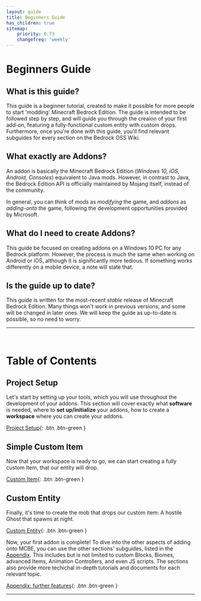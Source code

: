 ```yaml
---
layout: guide
title: Beginners Guide
has_children: true
sitemap:
    priority: 0.73
    changefreq: 'weekly'
---
```


# Beginners Guide

## **What is this guide?**

This guide is a beginner tutorial, created to make it possible for more people to start 'modding' Minecraft Bedrock Edition. The guide is intended to be followed step by step, and will guide you through the creaion of your first add-on, featuring a fully-functional custom entity with custom drops. Furthermore, once you're done with this guide, you'll find relevant subguides for every section on the Bedrock OSS Wiki.

## **What exactly are Addons?**

An addon is basically the Minecraft Bedrock Edition (*Windows 10, iOS, Android, Consoles*) equivalent to Java mods. However, in contrast to Java, the Bedrock Edition API is officially maintained by Mojang itself, instead of the community.

In general, you can think of *mods* as *modifying* the game, and *addons* as *adding-onto* the game, following the development opportunities provided by Microsoft.

## **What do I need  to create Addons?**

This guide be focused on creating addons on a Windows 10 PC for any Bedrock platform. However, the process is much the same when working on Android or iOS, although it is significantly more tedious. If something works differently on a mobile device, a note will state that.

## **Is the guide up to date?**

This guide is written for the most-recent *stable* release of Minecraft Bedrock Edition. Many things won't work in previous versions, and some will be changed in later ones. We will keep the guide as up-to-date is possible, so no need to worry.
___
&nbsp;

# Table of Contents

## Project Setup

Let's start by setting up your tools, which you will use throughout the development of your addons. This section will cover exactly what **software** is needed, where to **set up/initialize** your addons, how to create a **workspace** where you can create your addons.

[Project Setup](){: .btn .btn-green }

## Simple Custom Item

<!-- a simple introduction to addon syntax and so on-->
Now that your workspace is ready to go, we can start creating a fully custom Item, that our entity will drop.

[Custom Item](){: .btn .btn-green }

## Custom Entity

Finally, it's time to create the mob that drops our custom item: A hostile Ghost that spawns at night.

[Custom Entity](){: .btn .btn-green }

Now, your first addon is complete! To dive into the other aspects of adding onto MCBE, you can use the other sections' subguides, listed in the [Appendix](/guide/appendix.html). This includes but is not limited to custom Blocks, Biomes, advanced Items, Animation Controllers, and even JS scripts. The sections also provide more techichal in-depth tutorials and documents for each relevant topic.

[Appendix: further features](){: .btn .btn-green }

___
